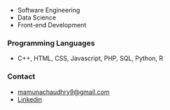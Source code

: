 - Software Engineering
- Data Science
- Front-end Development
### Programming Languages
- C++, HTML, CSS, Javascript, PHP, SQL, Python, R
### Contact
- mamunachaudhry9@gmail.com
- [Linkedin](https://www.linkedin.com/in/mamuna-chaudhry/)

<!---
MChaudhry9/MChaudhry9 is a ✨ special ✨ repository because its `README.md` (this file) appears on your GitHub profile.
You can click the Preview link to take a look at your changes.
--->
